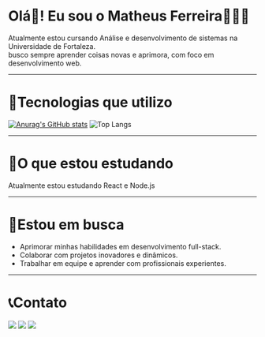 # Olá👋! Eu sou o Matheus Ferreira👨🏻‍💻
Atualmente estou cursando Análise e desenvolvimento de sistemas na Universidade de Fortaleza.<br>
busco sempre aprender coisas novas e aprimora, com foco em desenvolvimento web.
<hr>

# 🚀Tecnologias que utilizo

[![Anurag's GitHub stats](https://github-readme-stats.vercel.app/api?username=Mattferreira1&show_icons=true&theme=radical)](https://github.com/anuraghazra/github-readme-stats)
![Top Langs](https://github-readme-stats.vercel.app/api/top-langs/?username=Mattferreira1&layout=compact&theme=radical)

<hr>

# 🌱O que estou estudando

<p>Atualmente estou estudando React e Node.js</p>
<hr>

# 🎯Estou em busca

* Aprimorar minhas habilidades em desenvolvimento full-stack.
* Colaborar com projetos inovadores e dinâmicos.
* Trabalhar em equipe e aprender com profissionais experientes.

<hr>

# 📞Contato

<a href="https://www.instagram.com/m4tt_85/" target="_blank"><img src="https://img.shields.io/badge/-Instagram-%23E4405F?style=for-the-badge&logo=instagram&logoColor=white" target="_blank"></a>
  <a href = "https://mail.google.com/mail/u/0/#search/matheusfsr.contato%40gmail.com?compose=new"><img src="https://img.shields.io/badge/-Email-%23333?style=for-the-badge&logo=gmail&logoColor=white" target="_blank"></a>
  <a href="https://www.linkedin.com/in/matheus-ferreira-183588304/" target="_blank"><img src="https://img.shields.io/badge/-LinkedIn-%230077B5?style=for-the-badge&logo=linkedin&logoColor=white" target="_blank"></a> 
